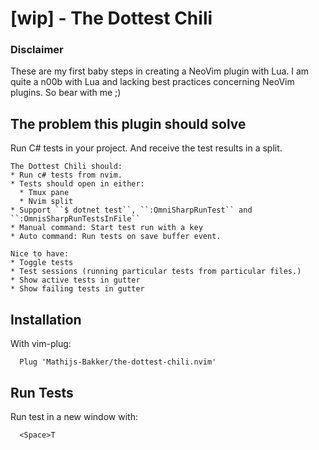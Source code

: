 # [wip] - The Dottest Chili

### Disclaimer
These are my first baby steps in creating a NeoVim plugin with Lua.
I am quite a n00b with Lua and lacking best practices concerning NeoVim plugins.
So bear with me ;)

## The problem this plugin should solve
Run C# tests in your project. And receive the test results in a split.

```
The Dottest Chili should:
* Run c# tests from nvim. 
* Tests should open in either:
  * Tmux pane
  * Nvim split
* Support ``$ dotnet test``, ``:OmniSharpRunTest`` and ``:OmnisSharpRunTestsInFile``
* Manual command: Start test run with a key
* Auto command: Run tests on save buffer event.

Nice to have:
* Toggle tests 
* Test sessions (running particular tests from particular files.)
* Show active tests in gutter
* Show failing tests in gutter
```

## Installation
With vim-plug:
```
  Plug 'Mathijs-Bakker/the-dottest-chili.nvim'
```

## Run Tests
Run test in a new window with:
```
  <Space>T
```
